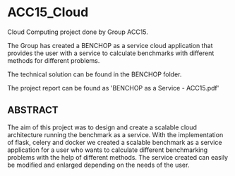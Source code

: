 # ACC15_Cloud
Cloud Computing project done by Group ACC15.

The Group has created a BENCHOP as a service cloud application that provides the user with a service to calculate benchmarks with different methods for different problems.

The technical solution can be found in the BENCHOP folder.

The project report can be found as 'BENCHOP as a Service - ACC15.pdf'

## ABSTRACT ##
The aim of this project was to design and create a scalable cloud architecture running the benchmark
as a service. With the implementation of flask, celery and docker we created a scalable benchmark
as a service application for a user who wants to calculate different benchmarking problems with
the help of different methods. The service created can easily be modified and enlarged depending
on the needs of the user.
